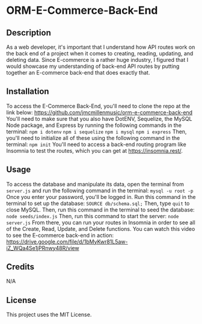 # ORM-E-Commerce-Back-End

## Description

As a web developer, it's important that I understand how API routes work on the back end of a project when it comes to creating, reading, updating, and deleting data. Since E-commerce is a rather huge industry, I figured that I would showcase my understanding of back-end API routes by putting together an E-commerce back-end that does exactly that.

## Installation

To access the E-Commerce Back-End, you'll need to clone the repo at the link below:
https://github.com/jmcmillenmusic/orm-e-commerce-back-end
You'll need to make sure that you also have DotENV, Sequelize, the MySQL Node package, and Express by running the following commands in the terminal:
`npm i dotenv`
`npm i sequelize`
`npm i mysql`
`npm i express`
Then, you'll need to initialize all of these using the following command in the terminal:
`npm init`
You'll need to access a back-end routing program like Insomnia to test the routes, which you can get at https://insomnia.rest/.

## Usage

To access the database and manipulate its data, open the terminal from `server.js` and run the following command in the terminal:
`mysql -u root -p`
Once you enter your password, you'll be logged in.
Run this command in the terminal to set up the database:
`SOURCE db/schema.sql;`
Then, type `quit` to close MySQL.
Then, run this command in the terminal to seed the database:
`node seeds/index.js`
Then, run this command to start the server:
`node server.js`
From there, you can run your routes in Insomnia in order to see all of the Create, Read, Update, and Delete functions.
You can watch this video to see the E-commerce back-end in action:
https://drive.google.com/file/d/1bMyKwr81L5aw-iZ_WQa4Se1jPRnwy48R/view

## Credits

N/A

## License

This project uses the MIT License.
